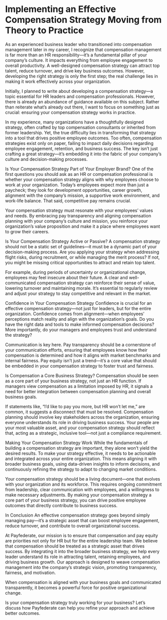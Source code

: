 # Implementing an Effective Compensation Strategy Moving from Theory to Practice
As an experienced business leader who transitioned into compensation management later in my career, I recognize that compensation management is far more than an HR responsibility—it’s a fundamental pillar of your company’s culture. It impacts everything from employee engagement to overall productivity. A well-designed compensation strategy can attract top talent, reduce turnover, and drive key business outcomes. However, developing the right strategy is only the first step; the real challenge lies in making it work effectively across your organization.

Initially, I planned to write about developing a compensation strategy—a topic essential for HR leaders and compensation professionals. However, there is already an abundance of guidance available on this subject. Rather than reiterate what’s already out there, I want to focus on something just as crucial: ensuring your compensation strategy works in practice.

In my experience, many organizations have a thoughtfully designed strategy, often crafted by top compensation consultants or inherited from former leadership. Yet, the true difficulty lies in transforming that strategy into a tool that drives positive employee outcomes. Too often, compensation strategies exist only on paper, failing to impact daily decisions regarding employee engagement, retention, and business success. The key isn’t just crafting a great strategy—it’s embedding it into the fabric of your company’s culture and decision-making processes.

Is Your Compensation Strategy Part of Your Employer Brand? One of the first questions you should ask as an HR or compensation professional is whether your compensation strategy aligns with why employees choose to work at your organization. Today’s employees expect more than just a paycheck; they look for development opportunities, career growth, alignment with the company’s mission, a supportive work environment, and work-life balance. That said, competitive pay remains crucial.

Your compensation strategy must resonate with your employees’ values and needs. By embracing pay transparency and aligning compensation planning with your company’s culture and mission, you reinforce your organization’s value proposition and make it a place where employees want to grow their careers.

Is Your Compensation Strategy Active or Passive? A compensation strategy should not be a static set of guidelines—it must be a dynamic part of your decision-making process. Are you applying your strategy when addressing flight risks, during recruitment, or while managing the merit process? If not, you might be missing critical opportunities to attract and retain top talent.

For example, during periods of uncertainty or organizational change, employees may feel insecure about their future. A clear and well-communicated compensation strategy can reinforce their sense of value, lowering turnover and maintaining morale. It’s essential to regularly review and adjust your strategy to stay competitive and relevant in the market.

Confidence in Your Compensation Strategy Confidence is crucial for an effective compensation strategy—not just for leaders, but for the entire organization. Confidence comes from alignment—when employees’ perceptions match reality and align with the organization’s goals. Do you have the right data and tools to make informed compensation decisions? More importantly, do your managers and employees trust and understand the strategy?

Communication is key here. Pay transparency should be a cornerstone of your communication efforts, ensuring that employees know how their compensation is determined and how it aligns with market benchmarks and internal fairness. Pay equity isn’t just a trend—it’s a core value that should be embedded in your compensation strategy to foster trust and fairness.

Is Compensation a Core Business Strategy? Compensation should be seen as a core part of your business strategy, not just an HR function. If managers view compensation as a limitation imposed by HR, it signals a need for better integration between compensation planning and overall business goals.

If statements like, “I’d like to pay you more, but HR won’t let me,” are common, it suggests a disconnect that must be resolved. Compensation planning should involve key stakeholders across the organization, ensuring everyone understands its role in driving business success. Your people are your most valuable asset, and your compensation strategy should reflect that, acting as a strategic, inclusive tool—not just a compliance requirement.

Making Your Compensation Strategy Work While the fundamentals of building a compensation strategy are important, they alone won’t yield the desired results. To make your strategy effective, it needs to be actionable and integrated across your entire organization. This means aligning it with broader business goals, using data-driven insights to inform decisions, and continuously refining the strategy to adapt to changing market conditions.

Your compensation strategy should be a living document—one that evolves with your organization and its workforce. This requires ongoing commitment from leadership, clear communication with employees, and a willingness to make necessary adjustments. By making your compensation strategy a core part of your business strategy, you can drive positive employee outcomes that directly contribute to business success.

In Conclusion An effective compensation strategy goes beyond simply managing pay—it’s a strategic asset that can boost employee engagement, reduce turnover, and contribute to overall organizational success.

At Payfederate, our mission is to ensure that compensation and pay equity are priorities not only for HR but for the entire leadership team. We believe that compensation should be treated as a strategic asset that drives success. By integrating it into the broader business strategy, we help every leader understand its role in attracting talent, retaining employees, and driving business growth. Our approach is designed to weave compensation management into the company’s strategic vision, promoting transparency, fairness, and motivation.

When compensation is aligned with your business goals and communicated transparently, it becomes a powerful force for positive organizational change.

Is your compensation strategy truly working for your business? Let’s discuss how Payfederate can help you refine your approach and achieve better outcomes.
